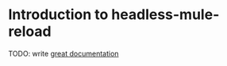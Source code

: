 # Introduction to headless-mule-reload

TODO: write [great documentation](http://jacobian.org/writing/what-to-write/)
